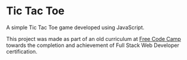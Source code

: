 # Tic Tac Toe

A simple Tic Tac Toe game developed using JavaScript.

This project was made as part of an old curriculum at [Free Code Camp](http://freecodecamp.com) towards the completion and achievement of Full Stack Web Developer certification.
